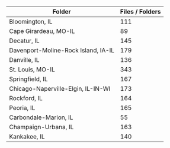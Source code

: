 | Folder                              |   Files / Folders |
|-------------------------------------|-------------------|
| Bloomington, IL                     |               111 |
| Cape Girardeau, MO-IL               |                89 |
| Decatur, IL                         |               145 |
| Davenport-Moline-Rock Island, IA-IL |               179 |
| Danville, IL                        |               136 |
| St. Louis, MO-IL                    |               343 |
| Springfield, IL                     |               167 |
| Chicago-Naperville-Elgin, IL-IN-WI  |               173 |
| Rockford, IL                        |               164 |
| Peoria, IL                          |               165 |
| Carbondale-Marion, IL               |                55 |
| Champaign-Urbana, IL                |               163 |
| Kankakee, IL                        |               140 |